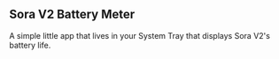 ## Sora V2 Battery Meter

A simple little app that lives in your System Tray that displays Sora V2's battery life.

